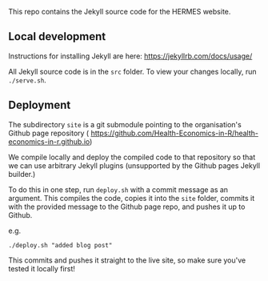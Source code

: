 This repo contains the Jekyll source code for the HERMES website. 

## Local development

Instructions for installing Jekyll are here: https://jekyllrb.com/docs/usage/

All Jekyll source code is in the `src` folder. To view your changes locally, run `./serve.sh`.

## Deployment

The subdirectory `site` is a git submodule pointing to the organisation's Github page repository (
 https://github.com/Health-Economics-in-R/health-economics-in-r.github.io)
 
We compile locally and deploy the compiled code to that repository so that we can use arbitrary Jekyll 
plugins (unsupported by the Github pages Jekyll builder.) 

To do this in one step, run `deploy.sh` with a commit message
as an argument. This compiles the code, copies it into the `site` folder, commits it with the provided message to
the Github page repo, and pushes it up to Github.

e.g. 

```
./deploy.sh "added blog post"

```

This commits and pushes it straight to the live site, so make sure you've tested it locally first!